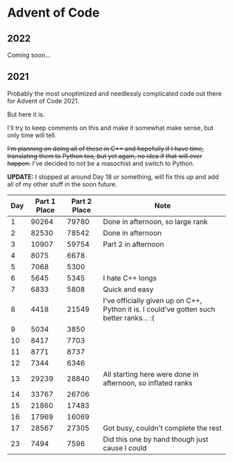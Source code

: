 # Advent of Code

## 2022

Coming soon...

## 2021

Probably the most unoptimized and needlessly complicated code out there for Advent of Code 2021.

But here it is.

I'll try to keep comments on this and make it somewhat make sense, but only time will tell.

~~I'm planning on doing all of these in C++ and hopefully if I have time, translating them to Python too, but yet again, no idea if that will ever happen.~~
I've decided to not be a masochist and switch to Python.

**UPDATE:** I stopped at around Day 18 or something, will fix this up and add all of my other stuff in the soon future.


| Day | Part 1 Place | Part 2 Place | Note                                                                                     |
| --- | ------------ | ------------ | ---------------------------------------------------------------------------------------- |
| 1   | 90264        | 79780        | Done in afternoon, so large rank                                                         |
| 2   | 82530        | 78542        | Done in afternoon                                                                        |
| 3   | 10907        | 59754        | Part 2 in afternoon                                                                      |
| 4   | 8075         | 6678         |                                                                                          |
| 5   | 7068         | 5300         |                                                                                          |
| 6   | 5645         | 5345         | I hate C++ longs                                                                         |
| 7   | 6833         | 5808         | Quick and easy                                                                           |
| 8   | 4418         | 21549        | I've officially given up on C++, Python it is. I could've gotten such better ranks... :( |
| 9   | 5034         | 3850         |                                                                                          |
| 10  | 8417         | 7703         |                                                                                          |
| 11  | 8771         | 8737         |                                                                                          |
| 12  | 7344         | 6346         |                                                                                          |
| 13  | 29239        | 28840        | All starting here were done in afternoon, so inflated ranks                              |
| 14  | 33767        | 26706        |                                                                                          |
| 15  | 21860        | 17483        |                                                                                          |
| 16  | 17969        | 16069        |                                                                                          |
| 17  | 28567        | 27305        | Got busy, couldn't complete the rest                                                     |
| 23  | 7494         | 7596         | Did this one by hand though just cause I could                                           |
